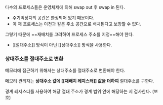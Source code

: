 다수의 프로세스들은 운영체제에 의해 swap out 후 swap in 된다.
- 주기억장치의 공간은 한정되어 있기 때문이다.
- 이 때 프로세스는 이전과 같은 주소 공간으로 배치된다고 보장할 수 없다.

그렇기 때문에 ==재배치를 고려하여 프로세스 주소를 지정==해야 한다.
- [[절대주소]] 방식이 아닌 [[상대주소]] 방식을 사용한다.

### 상대주소를 절대주소로 변환

메모리에 접근하기 위해서는 상대주소를 절대주소로 변환해야 한다.

메모리 관리자는 **상대주소 값에 [[재배치 레지스터]] 값을 더하여** 절대주소를 구한다.

경계 레지스터를 사용하여 해당 절대 주소가 경계 범위 안에 해당하는 지 검사한다. (보호)